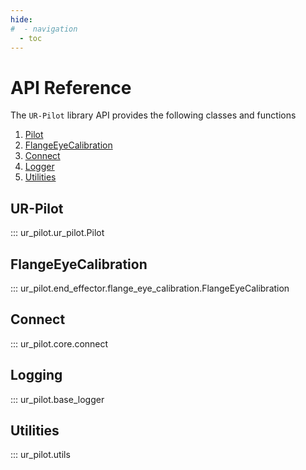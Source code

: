 ```yaml
---
hide:
#  - navigation
  - toc
---
```


# API Reference

The `UR-Pilot` library API provides the following classes and functions

1. [Pilot](#UR-Pilot)
2. [FlangeEyeCalibration](#FlangeEyeCalibration)
3. [Connect](#Connect)
4. [Logger](#Logging)
5. [Utilities](#Utilities)



## UR-Pilot
::: ur_pilot.ur_pilot.Pilot

## FlangeEyeCalibration
::: ur_pilot.end_effector.flange_eye_calibration.FlangeEyeCalibration

## Connect
::: ur_pilot.core.connect

## Logging
::: ur_pilot.base_logger

## Utilities
::: ur_pilot.utils
